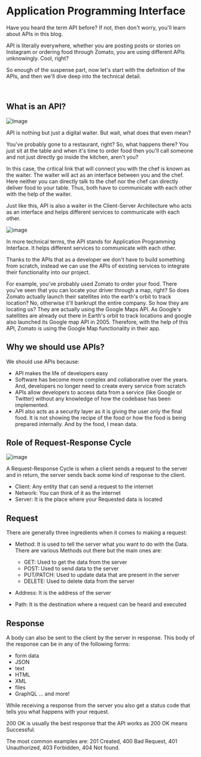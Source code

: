 # Application Programming Interface

Have you heard the term API before? If not, then don't worry, you'll learn about APIs in this blog.

API is literally everywhere, whether you are posting posts or stories on Instagram or ordering food through Zomato, you are using different APIs unknowingly. Cool, right?

So enough of the suspense part, now let's start with the definition of the APIs, and then we'll dive deep into the technical detail.

<br>

## What is an API?
![Image](https://cdn.hashnode.com/res/hashnode/image/upload/v1653940767645/IqsbTe3r8.avif?auto=compress,format&format=webp)

API is nothing but just a digital waiter. But wait, what does that even mean?

You've probably gone to a restaurant, right? So, what happens there? You just sit at the table and when it's time to order food then you'll call someone and not just directly go inside the kitchen, aren't you?

In this case, the critical link that will connect you with the chef is known as the waiter. The waiter will act as an interface between you and the chef. Here neither you can directly talk to the chef nor the chef can directly deliver food to your table. Thus, both have to communicate with each other with the help of the waiter.

Just like this, API is also a waiter in the Client-Server Architecture who acts as an interface and helps different services to communicate with each other.

![image](https://cdn.hashnode.com/res/hashnode/image/upload/v1653940795125/Ypeje8GVb.avif?auto=compress,format&format=webp)

In more technical terms, the API stands for Application Programming Interface. It helps different services to communicate with each other.

Thanks to the APIs that as a developer we don't have to build something from scratch, instead we can use the APIs of existing services to integrate their functionality into our project.

For example, you've probably used Zomato to order your food. There you've seen that you can locate your driver through a map, right? So does Zomato actually launch their satellites into the earth's orbit to track location? No, otherwise it'll bankrupt the entire company. So how they are locating us? They are actually using the Google Maps API. As Google's satellites are already out there in Earth's orbit to track locations and google also launched its Google map API in 2005. Therefore, with the help of this API, Zomato is using the Google Map functionality in their app.

## Why we should use APIs?
We should use APIs because:
* API makes the life of developers easy
* Software has become more complex and collaborative over the years. And, developers no longer need to create every service from scratch
* APIs allow developers to access data from a service (like Google or Twitter) without any knowledge of how the codebase has been implemented.
* API also acts as a security layer as it is giving the user only the final food. It is not showing the recipe of the food or how the food is being prepared internally. And by the food, I mean data.

## Role of Request-Response Cycle
![image](https://cdn.hashnode.com/res/hashnode/image/upload/v1653941363420/d4EoBN1VC.PNG?auto=compress,format&format=webp)

A Request-Response Cycle is when a client sends a request to the server and in return, the server sends back some kind of response to the client.

* Client: Any entity that can send a request to the internet
* Network: You can think of it as the internet
* Server: It is the place where your Requested data is located

## Request
There are generally three ingredients when it comes to making a request:
* Method: It is used to tell the server what you want to do with the Data. There are various Methods out there but the main ones are:
    * GET: Used to get the data from the server
    * POST: Used to send data to the server
    * PUT/PATCH: Used to update data that are present in the server
    * DELETE: Used to delete data from the server


* Address: It is the address of the server
* Path: It is the destination where a request can be heard and executed

## Response
A body can also be sent to the client by the server in response. This body of the response can be in any of the following forms:

* form data
* JSON
* text
* HTML
* XML
* files
* GraphQL … and more!

While receiving a response from the server you also get a status code that tells you what happens with your request.

200 OK is usually the best response that the API works as 200 OK means Successful.

The most common examples are: 201 Created, 400 Bad Request, 401 Unauthorized, 403 Forbidden, 404 Not found.